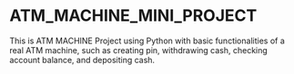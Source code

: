 # ATM_MACHINE_MINI_PROJECT

This is ATM MACHINE Project using Python with basic functionalities of a real ATM machine, such as creating pin, withdrawing cash, checking account balance, and depositing cash.
